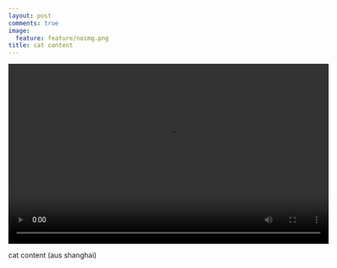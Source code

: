 ```yaml
---
layout: post
comments: true
image: 
  feature: feature/noimg.png
title: cat content
---
```


<video width="640" height="360" controls>
  <source src="{{ site.url }}/images/vid/2014-10-15_shanghaicatcontent.mp4" type="video/mp4">
[Video]
</video>

cat content 
(aus shanghai)